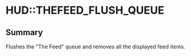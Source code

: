 # HUD::THEFEED_FLUSH_QUEUE

## Summary
Flushes the "The Feed" queue and removes all the displayed feed items.